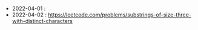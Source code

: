 
* 2022-04-01 : 
* 2022-04-02 : https://leetcode.com/problems/substrings-of-size-three-with-distinct-characters

